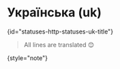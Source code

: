 # Українська (uk)
{id="statuses-http-statuses-uk-title"}



> All lines are translated 😊
>
{style="note"}

